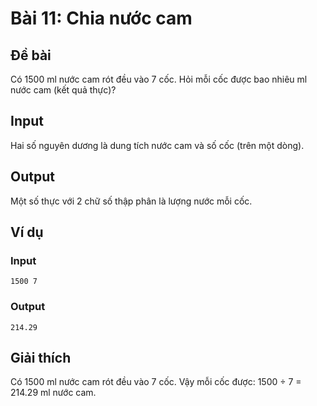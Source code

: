 # Bài 11: Chia nước cam

## Đề bài
Có 1500 ml nước cam rót đều vào 7 cốc. Hỏi mỗi cốc được bao nhiêu ml nước cam (kết quả thực)?

## Input
Hai số nguyên dương là dung tích nước cam và số cốc (trên một dòng).

## Output
Một số thực với 2 chữ số thập phân là lượng nước mỗi cốc.

## Ví dụ
### Input
```
1500 7
```

### Output
```
214.29
```

## Giải thích
Có 1500 ml nước cam rót đều vào 7 cốc. Vậy mỗi cốc được: 1500 ÷ 7 = 214.29 ml nước cam.
